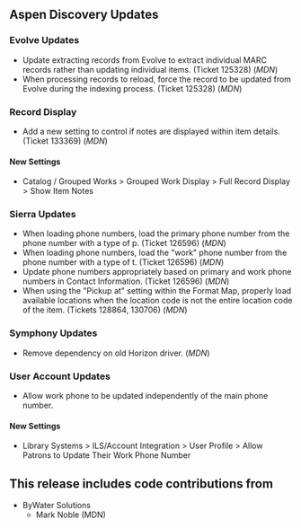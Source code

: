 ## Aspen Discovery Updates
### Evolve Updates
- Update extracting records from Evolve to extract individual MARC records rather than updating individual items. (Ticket 125328) (*MDN*)
- When processing records to reload, force the record to be updated from Evolve during the indexing process. (Ticket 125328) (*MDN*)

### Record Display
- Add a new setting to control if notes are displayed within item details. (Ticket 133369) (*MDN*)

<div markdown="1" class="settings">

#### New Settings
- Catalog / Grouped Works > Grouped Work Display > Full Record Display > Show Item Notes
</div>

### Sierra Updates
- When loading phone numbers, load the primary phone number from the phone number with a type of p. (Ticket 126596) (*MDN*)
- When loading phone numbers, load the "work" phone number from the phone number with a type of t. (Ticket 126596) (*MDN*)
- Update phone numbers appropriately based on primary and work phone numbers in Contact Information. (Ticket 126596) (*MDN*)
- When using the "Pickup at" setting within the Format Map, properly load available locations when the location code is not the entire location code of the item. (Tickets 128864, 130706) (*MDN*)

### Symphony Updates
- Remove dependency on old Horizon driver. (*MDN*)

### User Account Updates
- Allow work phone to be updated independently of the main phone number. 

<div markdown="1" class="settings">

#### New Settings
- Library Systems > ILS/Account Integration > User Profile > Allow Patrons to Update Their Work Phone Number
</div>

## This release includes code contributions from
- ByWater Solutions
    - Mark Noble (MDN)
